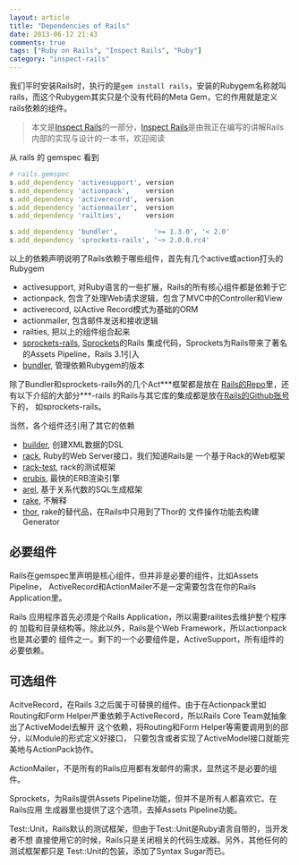 ```yaml
---
layout: article
title: "Dependencies of Rails"
date: 2013-06-12 21:43
comments: true
tags: ["Ruby on Rails", "Inspect Rails", "Ruby"]
category: "inspect-rails"
---
```


我们平时安装Rails时，执行的是`gem install rails`，安装的Rubygem名称就叫rails，而这个Rubygem其实只是个没有代码的Meta Gem，它的作用就是定义rails依赖的组件。


> 本文是[Inspect Rails](/inspect-rails)的一部分，[Inspect Rails](/inspect-rails)是由我正在编写的讲解Rails内部的实现与设计的一本书，欢迎阅读

从 rails 的 gemspec 看到

```ruby
# rails.gemspec
s.add_dependency 'activesupport', version
s.add_dependency 'actionpack',    version
s.add_dependency 'activerecord',  version
s.add_dependency 'actionmailer',  version
s.add_dependency 'railties',      version

s.add_dependency 'bundler',         '>= 1.3.0', '< 2.0'
s.add_dependency 'sprockets-rails', '~> 2.0.0.rc4'
```

以上的依赖声明说明了Rails依赖于哪些组件，首先有几个active或action打头的Rubygem

- activesupport, 对Ruby语言的一些扩展，Rails的所有核心组件都是依赖于它
- actionpack, 包含了处理Web请求逻辑，包含了MVC中的Controller和View
- activerecord, 以Active Record模式为基础的ORM
- actionmailer, 包含邮件发送和接收逻辑
- railties, 把以上的组件组合起来
- [sprockets-rails](https://github.com/rails/sprockets-rails), [Sprockets](https://github.com/sstephenson/sprockets)的Rails
  集成代码，Sprockets为Rails带来了著名的Assets Pipeline，Rails 3.1引入
- [bundler](https://github.com/carlhuda/bundler), 管理依赖Rubygem的版本

除了Bundler和sprockets-rails外的几个Act\*\*\*框架都是放在
[Rails的Repo](https://github.com/rails/rails)里，还有以下介绍的大部分***-rails
的Rails与其它库的集成都是放在[Rails的Github账号](https://github.com/rails)下的，
如sprockets-rails。

当然，各个组件还引用了其它的依赖

- [builder](https://github.com/jimweirich/builder), 创建XML数据的DSL
- [rack](https://github.com/rack/rack), Ruby的Web Server接口，我们知道Rails是
  一个基于Rack的Web框架
- [rack-test](https://github.com/brynary/rack-test), rack的测试框架
- [erubis](https://github.com/kwatch/erubis), 最快的ERB渲染引擎
- [arel](https://github.com/rails/arel), 基于关系代数的SQL生成框架
- [rake](https://github.com/jimweirich/rake), 不解释
- [thor](https://github.com/wycats/thor), rake的替代品，在Rails中只用到了Thor的
  文件操作功能去构建Generator

<a name='req-deps' href='#req-deps'></a>
## 必要组件

Rails在gemspec里声明是核心组件，但并非是必要的组件，比如Assets Pipeline，
ActiveRecord和ActionMailer不是一定需要包含在你的Rails Application里。

Rails 应用程序首先必须是个Rails Application，所以需要railites去维护整个程序的
加载和目录结构等。除此以外，Rails是个Web Framework，所以actionpack也是其必要的
组件之一。剩下的一个必要组件是，ActiveSupport，所有组件的必要依赖。

<a name='opt-deps' href='#opt-deps'></a>
## 可选组件

AcitveRecord，在Rails 3之后属于可替换的组件。由于在Actionpack里如Routing和Form
Helper严重依赖于ActiveRecord，所以Rails Core Team就抽象出了ActiveModel去解开
这个依赖，将Routing和Form Helper等需要调用到的部分，以Module的形式定义好接口，
只要包含或者实现了ActiveModel接口就能完美地与ActionPack协作。

ActionMailer，不是所有的Rails应用都有发邮件的需求，显然这不是必要的组件。

Sprockets，为Rails提供Assets Pipeline功能，但并不是所有人都喜欢它。在Rails应用
生成器里也提供了这个选项，去掉Assets Pipeline功能。

Test::Unit，Rails默认的测试框架，但由于Test::Unit是Ruby语言自带的，当开发者不想
直接使用它的时候，Rails只是关闭相关的代码生成器。另外，其他任何的测试框架都只是
Test::Unit的包装，添加了Syntax Sugar而已。
